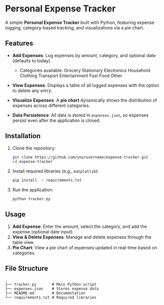 # Personal Expense Tracker

A simple **Personal Expense Tracker** built with Python, featuring expense logging, category-based tracking, and visualizations via a pie chart.

## Features

- **Add Expenses**: Log expenses by amount, category, and optional date (defaults to today).
  - Categories available: 
    Grocery
    Stationary
    Electronics
    Household
    Clothing 
    Transport
    Entertainment
    Fast Food
    Other

- **View Expenses**: Displays a table of all logged expenses with the option to delete any entry.
  
- **Visualize Expenses**: A **pie chart** dynamically shows the distribution of expenses across different categories.

- **Data Persistence**: All data is stored in `expenses.json`, so expenses persist even after the application is closed.

## Installation

1. Clone the repository:
    ```bash
    git clone https://github.com/yourusername/expense-tracker.git
    cd expense-tracker
    ```

2. Install required libraries (e.g., `matplotlib`):
    ```bash
    pip install -r requirements.txt
    ```

3. Run the application:
    ```bash
    python tracker.py
    ```

## Usage

1. **Add Expense**: Enter the amount, select the category, and add the expense (optional date input).
2. **View & Delete Expenses**: Manage and delete expenses through the table view.
3. **Pie Chart**: View a pie chart of expenses updated in real-time based on categories.

## File Structure

```text
.
├── tracker.py       # Main Python script
├── expenses.json    # Stores expense data
├── README.md        # Documentation
└── requirements.txt # Required libraries
